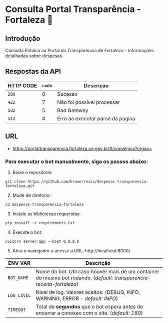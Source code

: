 # Consulta Portal Transparência - Fortaleza :robot:

## Introdução
Consulta Pública ao Portal da Transparência de Fortaleza - Informações detalhadas sobre despesas


## Respostas da API

| HTTP CODE | `code` | Descrição |
| --------- | ---------- | --------- |
| `200` | 0 | Sucesso |
| `422` | 7 | Não foi possível processar |
| `502` | 5 | Bad Gateway |
| `512` | 4 | Erro ao executar parse da pagina |

## URL

* https://portaltransparencia.fortaleza.ce.gov.br/#/convenios?orgao=


### Para executar o bot manualmente, siga os passos abaixo:

1. Baixe o repositorio:
```
git clone https://github.com/brunorreiss/despesas-transparencia-fortaleza.git
```
2. Mude de diretorio:
```
cd despesas-transparencia-fortaleza
```
3. Instale as bibliotecas requeridas:
```
pip install -r requirements.txt
```
4. Execute o bot:
```
uvicorn server:app --host 0.0.0.0 
```
5. Abra o navegador a acesse a URL: http://localhost:8000/


| ENV VAR | Descrição |
| ------- | ---------- |
| `BOT_NAME` | Nome do bot. Util caso houver mais de um container do mesmo bot rodando. (*default: transparencia-receita-fortaleza*) |
| `LOG_LEVEL` | Nivel de log. Valores aceitos: (DEBUG, INFO, WARNING, ERROR - *default: INFO*) |
| `TIMEOUT` | Total de **segundos** que o bot espera antes de encerrar a conexao com o site. (*default: 180*) |